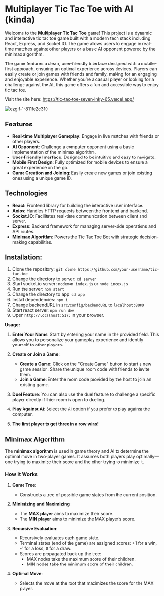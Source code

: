 # **Multiplayer Tic Tac Toe with AI (kinda)**

Welcome to the **Multiplayer Tic Tac Toe** game! This project is a dynamic and interactive tic tac toe game built with a modern tech stack including React, Express, and Socket.IO. The game allows users to engage in real-time matches against other players or a basic AI opponent powered by the minimax algorithm.

The game features a clean, user-friendly interface designed with a mobile-first approach, ensuring an optimal experience across devices. Players can easily create or join games with friends and family, making for an engaging and enjoyable experience. Whether you’re a casual player or looking for a challenge against the AI, this game offers a fun and accessible way to enjoy tic tac toe.

Visit the site here: https://tic-tac-toe-seven-inky-65.vercel.app/

![ezgif-1-811fe2c310](https://github.com/user-attachments/assets/be863fa4-284c-428b-a8aa-9d1b94b454f0)


## Features

- **Real-time Multiplayer Gameplay**: Engage in live matches with friends or other players.
- **AI Opponent**: Challenge a computer opponent using a basic implementation of the minimax algorithm.
- **User-Friendly Interface**: Designed to be intuitive and easy to navigate.
- **Mobile First Design**: Fully optimized for mobile devices to ensure a great experience on the go.
- **Game Creation and Joining**: Easily create new games or join existing ones using a unique game ID.


## Technologies

- **React**: Frontend library for building the interactive user interface.
- **Axios**: Handles HTTP requests between the frontend and backend.
- **Socket.IO**: Facilitates real-time communication between client and server.
- **Express**: Backend framework for managing server-side operations and API routes.
- **Minimax Algorithm**: Powers the Tic Tac Toe Bot with strategic decision-making capabilities.


## **Installation:**

1. Clone the repository: `git clone https://github.com/your-username/tic-tac-toe`
2. Change the directory to server: `cd server`
3. Start socket.io server: `nodemon index.js` or `node index.js`
4. Run the server: `npm start`
5. Change the directory to app: `cd app`
6. Install dependencies: `npm i`
7. Change backendURL in `src/config/backendURL` to `localhost:8080`
8. Start react server: `npm run dev`
9. Open `http://localhost:5173` in your browser. 

**Usage:**
1. **Enter Your Name**: Start by entering your name in the provided field. This allows you to personalize your gameplay experience and identify yourself to other players.

2. **Create or Join a Game**:
   - **Create a Game**: Click on the "Create Game" button to start a new game session. Share the unique room code with friends to invite them.
   - **Join a Game**: Enter the room code provided by the host to join an existing game.

3. **Duel Feature**: You can also use the duel feature to challenge a specific player directly if thier room is open to dueling.

4. **Play Against AI**: Select the AI option if you prefer to play against the computer.

5. **The first player to get three in a row wins!**

## Minimax Algorithm

The **minimax algorithm** is used in game theory and AI to determine the optimal move in two-player games. It assumes both players play optimally—one trying to maximize their score and the other trying to minimize it.

### How It Works

1. **Game Tree**: 
   - Constructs a tree of possible game states from the current position.

2. **Minimizing and Maximizing**:
   - The **MAX player** aims to maximize their score.
   - The **MIN player** aims to minimize the MAX player’s score.

3. **Recursive Evaluation**:
   - Recursively evaluates each game state.
   - Terminal states (end of the game) are assigned scores: +1 for a win, -1 for a loss, 0 for a draw.
   - Scores are propagated back up the tree:
     - MAX nodes take the maximum score of their children.
     - MIN nodes take the minimum score of their children.

4. **Optimal Move**:
   - Selects the move at the root that maximizes the score for the MAX player.
